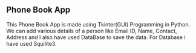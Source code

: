 ## Phone Book App

This Phone Book App is made using Tkinter(GUI) Programming in Python.
We can add various details of a person like Email ID, Name, Contact, Address and I also have used DataBase to save the data.
For Database i have used Squilite3.
